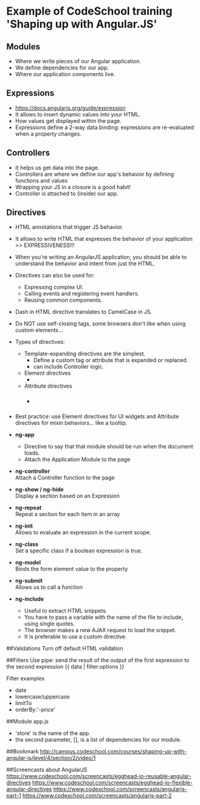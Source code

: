 # Example of CodeSchool training 'Shaping up with Angular.JS'

## Modules
* Where we write pieces of our Angular application.
* We define dependencies for our app.
* Where our application components live.

## Expressions
* https://docs.angularjs.org/guide/expression
* It allows to insert dynamic values into your HTML.
* How values get displayed within the page.
* Expressions define a 2-way data binding: expressions are re-evaluated when a property changes.

## Controllers
* It helps us get data into the page.
* Controllers are where we define our app's behavior by defining functions and values
* Wrapping your JS in a closure is a good habit!
* Controller is attached to (inside) our app.

## Directives
* HTML annotations that trigger JS behavior.
* It allows to write HTML that expresses the behavior of your application >> EXPRESSIVENESS!!!
* When you're writing an AngularJS application, you should be able to understand the behavior and intent from just the HTML.
* Directives can also be used for:
	* Expressing complex UI.
	* Calling events and registering event handlers.
	* Reusing common components.
* Dash in HTML directive translates to CamelCase in JS.
* Do NOT use self-closing tags, some browsers don't like when using custom elements...
* Types of directives:
	* Template-expanding directives are the simplest.
		* Define a custom tag or attribute that is expanded or replaced.
		* can include Controller logic.
	* Element directives
		* <product-title></product-title>
	* Attribute directives
		* <h3 product-title></h3>
* Best practice: use Element directives for UI widgets and Attribute directives for mixin behaviors... like a tooltip.

* <b>ng-app</b><br>
  * Directive to say that that module should be run when the document loads.<br>
  * Attach the Application Module to the page

* <b>ng-controller</b><br>
Attach a Controller function to the page

* <b>ng-show / ng-hide</b><br>
Display a section based on an Expression

* <b>ng-repeat</b><br>
Repeat a section for each item in an array

* <b>ng-init</b><br>
Allows to evaluate an expression in the current scope.

* <b>ng-class</b><br>
Set a specific class if a boolean expression is true.

* <b>ng-model</b><br>
Binds the form element value to the property

* <b>ng-submit</b><br>
Allows us to call a function 

* <b>ng-include</b><br>
	* Useful to extract HTML snippets.
	* You have to pass a variable with the name of the file to include, using single quotes.
	* The browser makes a new AJAX request to load the snippet.
	* It is preferable to use a custom directive.

##Validations
Turn off default HTML validation

##Filters
Use pipe: send the result of the output of the first expression to the second expression
{{ data | filter:options }}

Filter examples
* date
* lowercase/uppercase
* limitTo
* orderBy:'-price'


##Module app.js
* 'store' is the name of the app.
* the second parameter, [], is a list of dependencies for our module.

##Bookmark
http://campus.codeschool.com/courses/shaping-up-with-angular-js/level/4/section/2/video/1

##Screencasts about AngularJS
https://www.codeschool.com/screencasts/egghead-io-reusable-angular-directives
https://www.codeschool.com/screencasts/egghead-io-flexible-angular-directives
https://www.codeschool.com/screencasts/angularjs-part-1
https://www.codeschool.com/screencasts/angularjs-part-2
